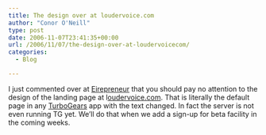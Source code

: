 ```yaml
---
title: The design over at loudervoice.com
author: "Conor O'Neill"
type: post
date: 2006-11-07T23:41:35+00:00
url: /2006/11/07/the-design-over-at-loudervoicecom/
categories:
  - Blog

---
```

I just commented over at [Eirepreneur][1] that you should pay no attention to the design of the landing page at l[oudervoice.com][2]. That is literally the default page in any [TurboGears][3] app with the text changed. In fact the server is not even running TG yet. We&#8217;ll do that when we add a sign-up for beta facility in the coming weeks.

 [1]: http://eirepreneur.blogs.com/eirepreneur/2006/11/coming_in_loud_.html
 [2]: http://www.loudervoice.com/
 [3]: http://www.turbogears.org/